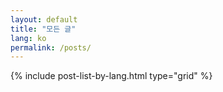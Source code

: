 ```yaml
---
layout: default
title: "모든 글"
lang: ko
permalink: /posts/
---
```

{% include post-list-by-lang.html type="grid" %}